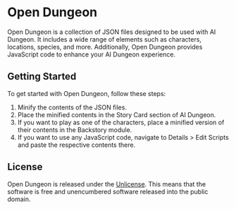 # Open Dungeon

Open Dungeon is a collection of JSON files designed to be used with AI Dungeon. It includes a wide range of elements such as characters, locations, species, and more. Additionally, Open Dungeon provides JavaScript code to enhance your AI Dungeon experience.

## Getting Started

To get started with Open Dungeon, follow these steps:

1. Minify the contents of the JSON files.
2. Place the minified contents in the Story Card section of AI Dungeon.
3. If you want to play as one of the characters, place a minified version of their contents in the Backstory module.
4. If you want to use any JavaScript code, navigate to Details > Edit Scripts and paste the respective contents there.

## License

Open Dungeon is released under the [Unlicense](LICENSE). This means that the software is free and unencumbered software released into the public domain.